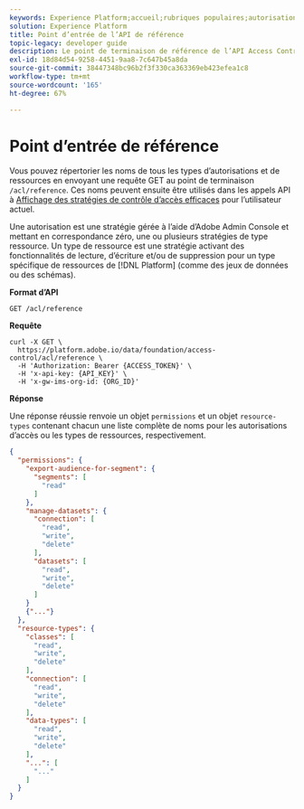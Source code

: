```yaml
---
keywords: Experience Platform;accueil;rubriques populaires;autorisations de contrôle d’accès;types de ressources de contrôle d’accès;api de contrôle d’accès
solution: Experience Platform
title: Point d’entrée de l’API de référence
topic-legacy: developer guide
description: Le point de terminaison de référence de l’API Access Control vous permet d’afficher les noms des autorisations disponibles et des types de ressources, qui peuvent ensuite être utilisés pour afficher des stratégies de contrôle d’accès efficaces pour l’utilisateur actuel.
exl-id: 18d84d54-9258-4451-9aa8-7c647b45a8da
source-git-commit: 38447348bc96b2f3f330ca363369eb423efea1c8
workflow-type: tm+mt
source-wordcount: '165'
ht-degree: 67%

---
```


# Point d’entrée de référence

Vous pouvez répertorier les noms de tous les types d’autorisations et de ressources en envoyant une requête GET au point de terminaison `/acl/reference`. Ces noms peuvent ensuite être utilisés dans les appels API à [Affichage des stratégies de contrôle d’accès efficaces](./effective-policies.md) pour l’utilisateur actuel.

Une autorisation est une stratégie gérée à l’aide d’Adobe Admin Console et mettant en correspondance zéro, une ou plusieurs stratégies de type ressource. Un type de ressource est une stratégie activant des fonctionnalités de lecture, d’écriture et/ou de suppression pour un type spécifique de ressources de [!DNL Platform] (comme des jeux de données ou des schémas).

**Format d’API**

```http
GET /acl/reference
```

**Requête**

```shell
curl -X GET \
  https://platform.adobe.io/data/foundation/access-control/acl/reference \
  -H 'Authorization: Bearer {ACCESS_TOKEN}' \
  -H 'x-api-key: {API_KEY}' \
  -H 'x-gw-ims-org-id: {ORG_ID}'
```

**Réponse**

Une réponse réussie renvoie un objet `permissions` et un objet `resource-types` contenant chacun une liste complète de noms pour les autorisations d’accès ou les types de ressources, respectivement.

```json
{
  "permissions": {
    "export-audience-for-segment": {
      "segments": [
        "read"
      ]
    },
    "manage-datasets": {
      "connection": [
        "read",
        "write",
        "delete"
      ],
      "datasets": [
        "read",
        "write",
        "delete"
      ]
    }
    {"..."}
  },
  "resource-types": {
    "classes": [
      "read",
      "write",
      "delete"
    ],
    "connection": [
      "read",
      "write",
      "delete"
    ],
    "data-types": [
      "read",
      "write",
      "delete"
    ],
    "...": [
      "..."
    ]
  }
}
```
